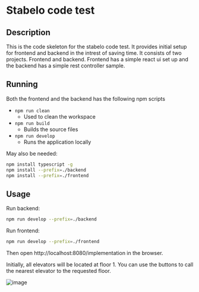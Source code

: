 # Stabelo code test
## Description
This is the code skeleton for the stabelo code test. It provides initial setup for frontend and backend in the intrest of saving time. It consists of two projects. Frontend and backend. Frontend has a simple react ui set up and the backend has a simple rest controller sample.

## Running
Both the frontend and the backend has the following npm scripts
* `npm run clean`
    * Used to clean the workspace
* `npm run build`
    * Builds the source files
* `npm run develop`
    * Runs the application locally

May also be needed:

```bash
npm install typescript -g
npm install --prefix=./backend
npm install --prefix=./frontend
```

## Usage
Run backend:
```bash
npm run develop --prefix=./backend
```
Run frontend:
```bash
npm run develop --prefix=./frontend
```
Then open http://localhost:8080/implementation in the browser.

Initially, all elevators will be located at floor 1. You can use the buttons to call the nearest elevator to the requested floor. 

![image](https://user-images.githubusercontent.com/837775/164991999-532c02c2-d887-4d3e-a533-e4a362d83bf2.png)

